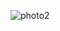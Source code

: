 ![photo2](https://github.com/sujatagore/Photo/assets/153592202/0f4f08b2-01c1-4dac-8742-c29e90044224)
